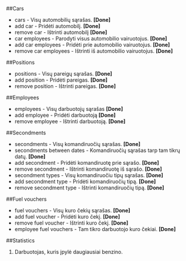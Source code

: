 ##Cars

- cars - Visų automobilių sąrašas. **[Done]**
- add car - Pridėti automobilį. **[Done]**
- remove car - Ištrinti automobilį **[Done]**
- car employees - Parodyti visus automobilio vairuotojus. **[Done]**
- add car employees - Pridėti prie automobilio vairuotojus. **[Done]**
- remove car employees - Ištrinti iš automobilio vairuotojus. **[Done]**


##Positions

- positions - Visų pareigų sąrašas. **[Done]**
- add position - Pridėti pareigas. **[Done]**
- remove position - Ištrinti pareigas. **[Done]**

##Employees

- employees - Visų darbuotojų sąrašas **[Done]**
- add employee - Pridėti darbuotoją **[Done]**
- remove employee - Ištrinti darbuotoją. **[Done]**

##Secondments

- secondments - Visų komandiruočių sąrašas. **[Done]**
- secondments between dates - Komandiruočių sąrašas tarp tam tikrų datų. **[Done]**
- add secondment - Pridėti komandiruotę prie sąrašo. **[Done]**
- remove secondment - Ištrinti komandiruotę iš sąrašo. **[Done]**
- secondment types - Visų komandiruočiu tipų sąrašas. **[Done]**
- add secondment type - Pridėti komandiruočių tipą. **[Done]**
- remove secondment type - Ištrinti komandiruočių tipą. **[Done]**

##Fuel vouchers
- fuel vouchers - Visų kuro čekių sąrašas. **[Done]**
- add fuel voucher - Pridėti kuro čekį. **[Done]**
- remove fuel voucher - Ištrinti kuro čekį. **[Done]**
- employee fuel vouchers - Tam tikro darbuotojo kuro čekiai. **[Done]**

##Statistics
1. Darbuotojas, kuris įpylė daugiausiai benzino.
